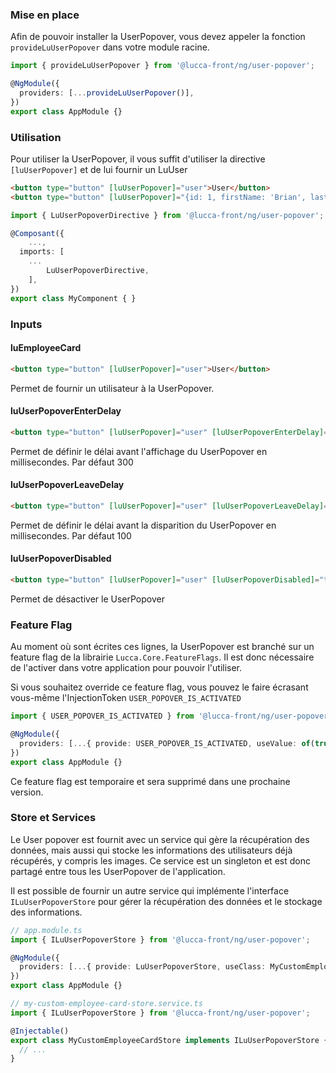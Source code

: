 ### Mise en place

Afin de pouvoir installer la UserPopover, vous devez appeler la fonction `provideLuUserPopover` dans votre module racine.

```typescript
import { provideLuUserPopover } from '@lucca-front/ng/user-popover';

@NgModule({
  providers: [...provideLuUserPopover()],
})
export class AppModule {}
```

### Utilisation

Pour utiliser la UserPopover, il vous suffit d'utiliser la directive `[luUserPopover]` et de lui fournir un LuUser

```html
<button type="button" [luUserPopover]="user">User</button>
<button type="button" [luUserPopover]="{id: 1, firstName: 'Brian', lastName: 'Philibert'}">User</button>
```

```typescript
import { LuUserPopoverDirective } from '@lucca-front/ng/user-popover';

@Composant({
	...,
  imports: [
	...
		LuUserPopoverDirective,
	],
})
export class MyComponent { }
```

### Inputs

#### luEmployeeCard

```html
<button type="button" [luUserPopover]="user">User</button>
```

Permet de fournir un utilisateur à la UserPopover.

#### luUserPopoverEnterDelay

```html
<button type="button" [luUserPopover]="user" [luUserPopoverEnterDelay]="200">User</button>
```

Permet de définir le délai avant l'affichage du UserPopover en millisecondes. Par défaut 300

#### luUserPopoverLeaveDelay

```html
<button type="button" [luUserPopover]="user" [luUserPopoverLeaveDelay]="200">User</button>
```

Permet de définir le délai avant la disparition du UserPopover en millisecondes. Par défaut 100

#### luUserPopoverDisabled

```html
<button type="button" [luUserPopover]="user" [luUserPopoverDisabled]="true"></button>
```

Permet de désactiver le UserPopover

### Feature Flag

Au moment où sont écrites ces lignes, la UserPopover est branché sur un feature flag de la librairie `Lucca.Core.FeatureFlags`.
Il est donc nécessaire de l'activer dans votre application pour pouvoir l'utiliser.

Si vous souhaitez override ce feature flag, vous pouvez le faire écrasant vous-même l'InjectionToken `USER_POPOVER_IS_ACTIVATED`

```typescript
import { USER_POPOVER_IS_ACTIVATED } from '@lucca-front/ng/user-popover';

@NgModule({
  providers: [...{ provide: USER_POPOVER_IS_ACTIVATED, useValue: of(true) }],
})
export class AppModule {}
```

Ce feature flag est temporaire et sera supprimé dans une prochaine version.

### Store et Services

Le User popover est fournit avec un service qui gère la récupération des données, mais aussi qui stocke les informations des utilisateurs déjà récupérés, y compris les images.
Ce service est un singleton et est donc partagé entre tous les UserPopover de l'application.

Il est possible de fournir un autre service qui implémente l'interface `ILuUserPopoverStore` pour gérer la récupération des données et le stockage des informations.

```typescript
// app.module.ts
import { ILuUserPopoverStore } from '@lucca-front/ng/user-popover';

@NgModule({
  providers: [...{ provide: LuUserPopoverStore, useClass: MyCustomEmployeeCardStore }],
})
export class AppModule {}

// my-custom-employee-card-store.service.ts
import { ILuUserPopoverStore } from '@lucca-front/ng/user-popover';

@Injectable()
export class MyCustomEmployeeCardStore implements ILuUserPopoverStore {
  // ...
}
```
